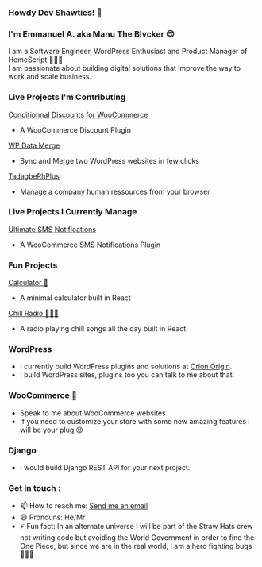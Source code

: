 ### Howdy Dev Shawties! 👋

### I'm Emmanuel A. aka Manu The Blvcker 😎
I am a Software Engineer, WordPress Enthusiast and Product Manager of HomeScript 👩🏾‍💻  
I am passionate about building digital solutions that improve the way to work and scale business.


### Live Projects I'm Contributing
[Conditionnal Discounts for WooCommerce](https://discountsuiteforwp.com/)
- A WooCommerce Discount Plugin

[WP Data Merge](https://wpdatamerge.com/)
- Sync and Merge two WordPress websites in few clicks

[TadagbeRhPlus](https://tadagberhplus.com/)
- Manage a company human ressources from your browser

### Live Projects I Currently Manage 
[Ultimate SMS Notifications](https://wordpress.org/plugins/ultimate-sms-notifications)
- A WooCommerce SMS Notifications Plugin

### Fun Projects 
[Calculator 🧮](https://github.com/manutheblacker/react-calculator) 
- A minimal calculator built in React

[Chill Radio 🦸🏽‍♀️](https://github.com/manutheblacker/chillradio)
- A radio playing chill songs all the day built in React

### WordPress
- I currently build WordPress plugins and solutions at [Orion Origin](http://orionorigin.com/).
- I build WordPress sites, plugins too you can talk to me about that. 

### WooCommerce 💬
- Speak to me about WooCommerce websites
- If you need to customize your store with some new amazing features i will be your plug.😉  

### Django 
- I would build Django REST API for your next project.  
  
### Get in touch :  
- 📫 How to reach me: [Send me an email](mailto:emmanuel.adekplovi@tidiomailing.com)
- 😄 Pronouns: He/Mr
- ⚡ Fun fact: In an alternate universe I will be part of the Straw Hats crew not writing code but avoiding the World Government in order to find the One Piece, but since we are in the real world, I am a hero fighting bugs 👨🏾‍💻

